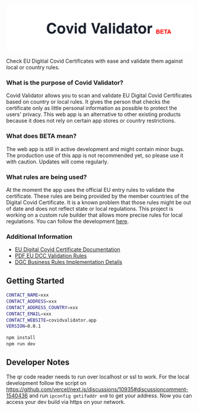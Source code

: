 <img src="./assets/covidvalidator.png" alt="Logo Covid Validator" />

Check EU Digitial Covid Certificates with ease and validate them against local or country rules.

### What is the purpose of Covid Validator?

Covid Validator allows you to scan and validate EU Digital Covid Certificates based on country or local rules. It gives the person that checks the certificate only as little personal information as possible to protect the users' privacy. This web app is an alternative to other existing products because it does not rely on certain app stores or country restrictions.

### What does BETA mean?

The web app is still in active development and might contain minor bugs. The production use of this app is not recommended yet, so please use it with caution. Updates will come regularly.

### What rules are being used?

At the moment the app uses the official EU entry rules to validate the certificate. These rules are being provided by the member countries of the Digital Covid Certificate. It is a known problem that those rules might be out of date and does not reflect state or local regulations. This project is working on a custom rule builder that allows more precise rules for local regulations. You can follow the development [here](https://github.com/timokoenig/covid-validator/issues/4).

### Additional Information

- [EU Digital Covid Certificate Documentation](https://ec.europa.eu/info/live-work-travel-eu/coronavirus-response/safe-covid-19-vaccines-europeans/eu-digital-covid-certificate_en)
- [PDF EU DCC Validation Rules](https://ec.europa.eu/health/system/files/2021-06/eu-dcc_validation-rules_en_0.pdf)
- [DGC Business Rules Implementation Details](https://github.com/ehn-dcc-development/dgc-business-rules)

## Getting Started

```sh
CONTACT_NAME=xxx
CONTACT_ADDRESS=xxx
CONTACT_ADDRESS_COUNTRY=xxx
CONTACT_EMAIL=xxx
CONTACT_WEBSITE=covidvalidator.app
VERSION=0.0.1
```

```sh
npm install
npm run dev
```

## Developer Notes

The qr code reader needs to run over localhost or ssl to work. For the local development follow the script on https://github.com/vercel/next.js/discussions/10935#discussioncomment-1540436 and run `ipconfig getifaddr en0` to get your address. Now you can access your dev build via https on your network.
